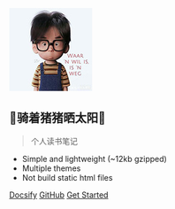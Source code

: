 



![logo](_media/avatar.jpg)

## 🍂骑着猪猪晒太阳🍂

> 个人读书笔记

* Simple and lightweight (~12kb gzipped)
* Multiple themes
* Not build static html files



[Docsify]( https://docsify.js.org/#/?id=docsify )
[GitHub](https://github.com/zmj2008)
[Get Started](README.md)

